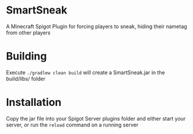 # SmartSneak
A Minecraft Spigot Plugin for forcing players to sneak, hiding their nametag from other players

# Building
Execute `./gradlew clean build` will create a SmartSneak.jar in the build/libs/ folder

# Installation
Copy the jar file into your Spigot Server plugins folder and either start your server, or run the `reload` command on a running server
